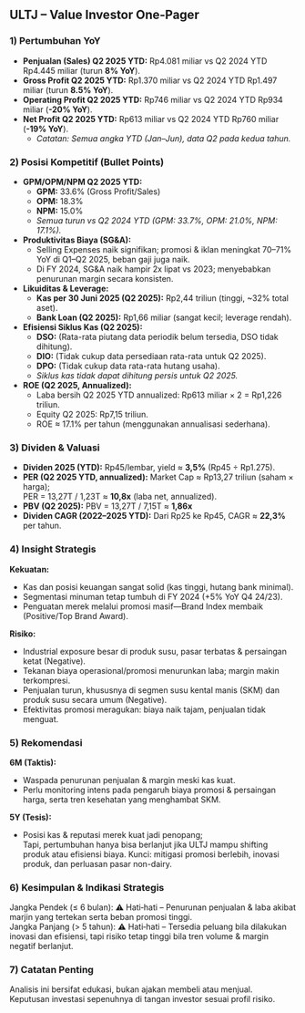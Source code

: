 ## ULTJ – Value Investor One‑Pager

### 1) Pertumbuhan YoY
- **Penjualan (Sales) Q2 2025 YTD:** Rp4.081 miliar vs Q2 2024 YTD Rp4.445 miliar (turun **8% YoY**).
- **Gross Profit Q2 2025 YTD:** Rp1.370 miliar vs Q2 2024 YTD Rp1.497 miliar (turun **8.5% YoY**).
- **Operating Profit Q2 2025 YTD:** Rp746 miliar vs Q2 2024 YTD Rp934 miliar (**-20% YoY**).
- **Net Profit Q2 2025 YTD:** Rp613 miliar vs Q2 2024 YTD Rp760 miliar (**-19% YoY**).
  - *Catatan: Semua angka YTD (Jan–Jun), data Q2 pada kedua tahun.*

### 2) Posisi Kompetitif (Bullet Points)
- **GPM/OPM/NPM Q2 2025 YTD:**
  - **GPM:** 33.6% (Gross Profit/Sales)
  - **OPM:** 18.3% 
  - **NPM:** 15.0% 
  - *Semua turun vs Q2 2024 YTD (GPM: 33.7%, OPM: 21.0%, NPM: 17.1%).*
- **Produktivitas Biaya (SG&A):**
  - Selling Expenses naik signifikan; promosi & iklan meningkat 70–71% YoY di Q1–Q2 2025, beban gaji juga naik.
  - Di FY 2024, SG&A naik hampir 2x lipat vs 2023; menyebabkan penurunan margin secara konsisten.
- **Likuiditas & Leverage:**
  - **Kas per 30 Juni 2025 (Q2 2025):** Rp2,44 triliun (tinggi, ~32% total aset).
  - **Bank Loan (Q2 2025):** Rp1,66 miliar (sangat kecil; leverage rendah).
- **Efisiensi Siklus Kas (Q2 2025):**  
  - **DSO:** (Rata-rata piutang data periodik belum tersedia, DSO tidak dihitung).
  - **DIO:** (Tidak cukup data persediaan rata-rata untuk Q2 2025).
  - **DPO:** (Tidak cukup data rata-rata hutang usaha).
  - *Siklus kas tidak dapat dihitung persis untuk Q2 2025.*
- **ROE (Q2 2025, Annualized):**  
  - Laba bersih Q2 2025 YTD annualized: Rp613 miliar × 2 = Rp1,226 triliun.  
  - Equity Q2 2025: Rp7,15 triliun.  
  - ROE ≈ 17.1% per tahun (menggunakan annualisasi sederhana).

### 3) Dividen & Valuasi
- **Dividen 2025 (YTD):** Rp45/lembar, yield ≈ **3,5%** (Rp45 ÷ Rp1.275).
- **PER (Q2 2025 YTD, annualized):** Market Cap ≈ Rp13,27 triliun (saham × harga);  
  PER = 13,27T / 1,23T ≈ **10,8x** (laba net, annualized).
- **PBV (Q2 2025):** PBV = 13,27T / 7,15T ≈ **1,86x**
- **Dividen CAGR (2022–2025 YTD):** Dari Rp25 ke Rp45, CAGR ≈ **22,3%** per tahun.

### 4) Insight Strategis
**Kekuatan:**  
- Kas dan posisi keuangan sangat solid (kas tinggi, hutang bank minimal).
- Segmentasi minuman tetap tumbuh di FY 2024 (+5% YoY Q4 24/23).
- Penguatan merek melalui promosi masif—Brand Index membaik (Positive/Top Brand Award).

**Risiko:**  
- Industrial exposure besar di produk susu, pasar terbatas & persaingan ketat (Negative).
- Tekanan biaya operasional/promosi menurunkan laba; margin makin terkompresi.
- Penjualan turun, khususnya di segmen susu kental manis (SKM) dan produk susu secara umum (Negative).
- Efektivitas promosi meragukan: biaya naik tajam, penjualan tidak menguat.

### 5) Rekomendasi
**6M (Taktis):**
- Waspada penurunan penjualan & margin meski kas kuat.
- Perlu monitoring intens pada pengaruh biaya promosi & persaingan harga, serta tren kesehatan yang menghambat SKM.

**5Y (Tesis):**
- Posisi kas & reputasi merek kuat jadi penopang;  
  Tapi, pertumbuhan hanya bisa berlanjut jika ULTJ mampu shifting produk atau efisiensi biaya. Kunci: mitigasi promosi berlebih, inovasi produk, dan perluasan pasar non-dairy.

### 6) Kesimpulan & Indikasi Strategis
Jangka Pendek (≤ 6 bulan): ⚠️ Hati‑hati – Penurunan penjualan & laba akibat marjin yang tertekan serta beban promosi tinggi.  
Jangka Panjang (> 5 tahun): ⚠️ Hati‑hati – Tersedia peluang bila dilakukan inovasi dan efisiensi, tapi risiko tetap tinggi bila tren volume & margin negatif berlanjut.

### 7) Catatan Penting
Analisis ini bersifat edukasi, bukan ajakan membeli atau menjual.  
Keputusan investasi sepenuhnya di tangan investor sesuai profil risiko.